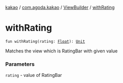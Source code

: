 [kakao](../../index.md) / [com.agoda.kakao](../index.md) / [ViewBuilder](index.md) / [withRating](./with-rating.md)

# withRating

`fun withRating(rating: `[`Float`](https://kotlinlang.org/api/latest/jvm/stdlib/kotlin/-float/index.html)`): `[`Unit`](https://kotlinlang.org/api/latest/jvm/stdlib/kotlin/-unit/index.html)

Matches the view which is RatingBar with given value

### Parameters

`rating` - value of RatingBar